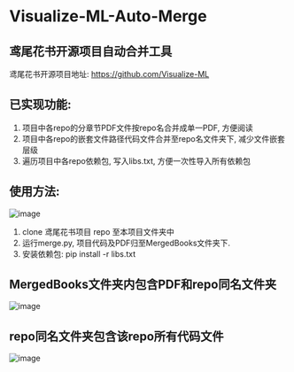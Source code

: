 # Visualize-ML-Auto-Merge
## 鸢尾花书开源项目自动合并工具
鸢尾花书开源项目地址: https://github.com/Visualize-ML
## 已实现功能:
1. 项目中各repo的分章节PDF文件按repo名合并成单一PDF, 方便阅读
2. 项目中各repo的嵌套文件路径代码文件合并至repo名文件夹下, 减少文件嵌套层级
3. 遍历项目中各repo依赖包, 写入libs.txt, 方便一次性导入所有依赖包

## 使用方法:
![image](https://user-images.githubusercontent.com/24363184/236681866-4d241ae0-4557-4b58-9279-bd3928b9deec.png)
1. clone 鸢尾花书项目 repo 至本项目文件夹中
2. 运行merge.py, 项目代码及PDF归至MergedBooks文件夹下. 
3. 安装依赖包: pip install -r libs.txt
## MergedBooks文件夹内包含PDF和repo同名文件夹
![image](https://user-images.githubusercontent.com/24363184/236681923-dbedcd97-e401-4d45-ab2e-40526d48297a.png)
## repo同名文件夹包含该repo所有代码文件
![image](https://user-images.githubusercontent.com/24363184/236681934-3cd2ed37-e854-4199-9ea2-e360e157f616.png)
